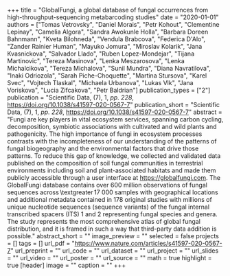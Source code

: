 +++
title = "GlobalFungi, a global database of fungal occurrences from high-throughput-sequencing metabarcoding studies"
date = "2020-01-01"
authors = ["Tomas Vetrovsky", "Daniel Morais", "Petr Kohout", "Clementine Lepinay", "Camelia Algora", "Sandra Awokunle Holla", "Barbara Doreen Bahnmann", "Kveta Bilohneda", "Vendula Brabcova", "Federica D'Alo", "Zander Rainier Human", "Mayuko Jomura", "Miroslav Kolarik", "Jana Kvasnickova", "Salvador Llado", "Ruben Lopez-Mondejar", "Tijana Martinovic", "Tereza Masinova", "Lenka Meszarosova", "Lenka Michalcikova", "Tereza Michalova", "Sunil Mundra", "Diana Navratilova", "Inaki Odriozola", "Sarah Piche-Choquette", "Martina Stursova", "Karel Svec", "Vojtech Tlaskal", "Michaela Urbanova", "Lukas Vlk", "Jana Voriskova", "Lucia Zifcakova", "Petr Baldrian"]
publication_types = ["2"]
publication = "Scientific Data, (7), 1, _pp. 228_, https://doi.org/10.1038/s41597-020-0567-7"
publication_short = "Scientific Data, (7), 1, _pp. 228_, https://doi.org/10.1038/s41597-020-0567-7"
abstract = "Fungi are key players in vital ecosystem services, spanning carbon cycling, decomposition, symbiotic associations with cultivated and wild plants and pathogenicity. The high importance of fungi in ecosystem processes contrasts with the incompleteness of our understanding of the patterns of fungal biogeography and the environmental factors that drive those patterns. To reduce this gap of knowledge, we collected and validated data published on the composition of soil fungal communities in terrestrial environments including soil and plant-associated habitats and made them publicly accessible through a user interface at https://globalfungi.com. The GlobalFungi database contains over 600 million observations of fungal sequences across \textgreater 17 000 samples with geographical locations and additional metadata contained in 178 original studies with millions of unique nucleotide sequences (sequence variants) of the fungal internal transcribed spacers (ITS) 1 and 2 representing fungal species and genera. The study represents the most comprehensive atlas of global fungal distribution, and it is framed in such a way that third-party data addition is possible."
abstract_short = ""
image_preview = ""
selected = false
projects = []
tags = []
url_pdf = "https://www.nature.com/articles/s41597-020-0567-7"
url_preprint = ""
url_code = ""
url_dataset = ""
url_project = ""
url_slides = ""
url_video = ""
url_poster = ""
url_source = ""
math = true
highlight = true
[header]
image = ""
caption = ""
+++
